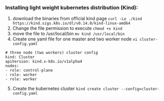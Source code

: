 ### Installing light weight kubernetes distribution (Kind):
1. download the binaries from official kind page 
`curl -Lo ./kind https://kind.sigs.k8s.io/dl/v0.14.0/kind-linux-amd64`
2. Change the file permission to execute
`chmod +x kind`
3. move the file to /usr/local/bin
`mv kind /usr/local/bin`
4. Create one yaml file  for one master and two worker node
`vi cluster-config.yaml`
~~~
# three node (two workers) cluster config
kind: Cluster
apiVersion: kind.x-k8s.io/v1alpha4
nodes:
- role: control-plane
- role: worker
- role: worker
~~~
5. Create the kubernetes cluster
`kind create cluster --config=cluster-config.yaml`
